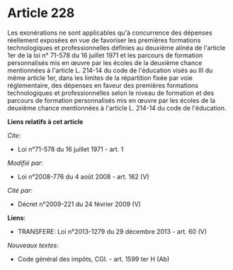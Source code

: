 # Article 228

Les exonérations ne sont applicables qu'à concurrence des dépenses réellement exposées en vue de favoriser les premières
formations technologiques et professionnelles définies au deuxième alinéa de l'article 1er de la loi n° 71-578 du 16 juillet
1971 et les parcours de formation personnalisés mis en œuvre par les écoles de la deuxième chance mentionnées à l'article L.
214-14 du code de l'éducation visés au III du même article 1er, dans les limites de la répartition fixée par voie
réglementaire, des dépenses en faveur des premières formations technologiques et professionnelles selon le niveau de
formation et des parcours de formation personnalisés mis en œuvre par les écoles de la deuxième chance mentionnées à
l'article L. 214-14 du code de l'éducation.

**Liens relatifs à cet article**

_Cite_:

  - Loi n°71-578 du 16 juillet 1971 - art. 1

_Modifié par_:

  - Loi n°2008-776 du 4 août 2008 - art. 162 (V)

_Cité par_:

  - Décret n°2009-221 du 24 février 2009 (V)

**Liens**:

  - TRANSFERE: Loi n°2013-1279 du 29 décembre 2013 - art. 60 (V)

_Nouveaux textes_:

  - Code général des impôts, CGI. - art. 1599 ter H (Ab)
